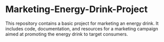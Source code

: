 # Marketing-Energy-Drink-Project
This repository contains a basic project for marketing an energy drink. It includes code, documentation, and resources for a marketing campaign aimed at promoting the energy drink to target consumers.
